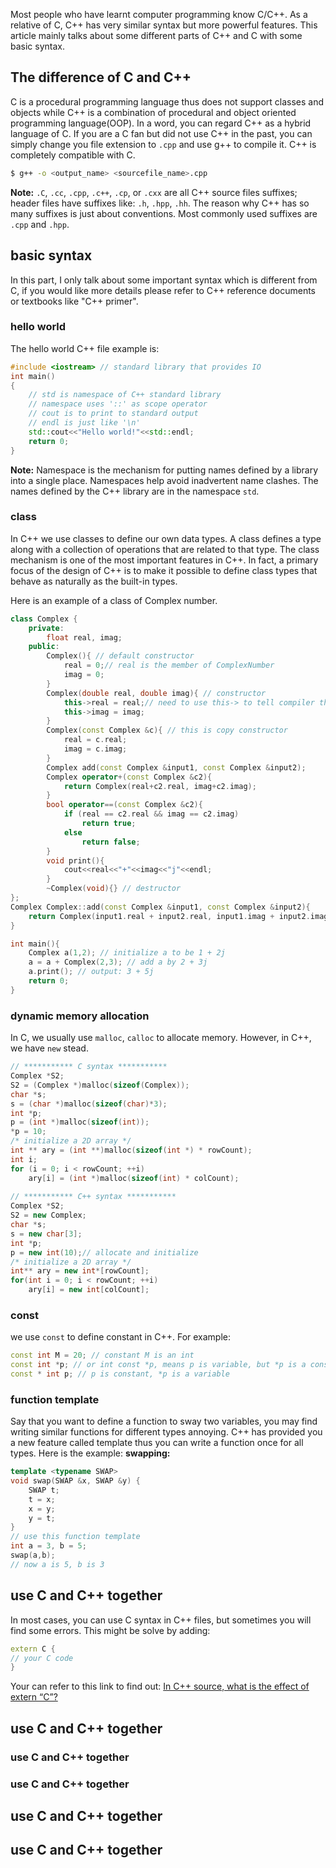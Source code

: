 Most people who have learnt computer programming know C/C++. As a relative of C, C++ has very similar syntax but more powerful features. This article mainly talks about some different parts of C++ and C with some basic syntax.
## The difference of C and C++
C is a procedural programming language thus does not support classes and objects while C++ is a combination of procedural and object oriented programming language(OOP). In a word, you can regard C++ as a hybrid language of C.
If you are a C fan but did not use C++ in the past, you can simply change you file extension to `.cpp` and use g++ to compile it. C++ is completely compatible with C.

```bash
$ g++ -o <output_name> <sourcefile_name>.cpp
```

**Note:** `.C`, `.cc`, `.cpp`, `.c++`, `.cp`, or `.cxx` are all C++ source files suffixes; header files have suffixes like: `.h`, `.hpp`, `.hh`. The reason why C++ has so many suffixes is just about conventions. Most commonly used suffixes are `.cpp` and `.hpp`.

## basic syntax
In this part, I only talk about some important syntax which is different from C, if you would like more details please refer to C++ reference documents or textbooks like "C++ primer".
### hello world
The hello world C++ file example is:

```cpp
#include <iostream> // standard library that provides IO
int main()
{
    // std is namespace of C++ standard library
    // namespace uses '::' as scope operator
    // cout is to print to standard output
    // endl is just like '\n'
    std::cout<<"Hello world!"<<std::endl;
    return 0;
}
```
**Note:** Namespace is the mechanism for putting names defined by a library into a single place. Namespaces help avoid inadvertent name clashes. The names defined by the C++ library are in the namespace `std`.

### class
In C++ we use classes to define our own data types. A class defines a type along with a collection of operations that are related to that type. The class mechanism is one of the most important features in C++. In fact, a primary focus of the design of C++ is to make it possible to define class types that behave as naturally as the built-in types.

Here is an example of a class of Complex number.

```cpp
class Complex {
    private:
        float real, imag;
    public:
        Complex(){ // default constructor
            real = 0;// real is the member of ComplexNumber
            imag = 0;
        }
        Complex(double real, double imag){ // constructor
            this->real = real;// need to use this-> to tell compiler that you mean the member "real" of this object
            this->imag = imag;
        }
        Complex(const Complex &c){ // this is copy constructor
            real = c.real;
            imag = c.imag;
        }
        Complex add(const Complex &input1, const Complex &input2);
        Complex operator+(const Complex &c2){
            return Complex(real+c2.real, imag+c2.imag);
        }
        bool operator==(const Complex &c2){
            if (real == c2.real && imag == c2.imag)
                return true;
            else
                return false;
        }
        void print(){
            cout<<real<<"+"<<imag<<"j"<<endl;
        }
        ~Complex(void){} // destructor
};
Complex Complex::add(const Complex &input1, const Complex &input2){
    return Complex(input1.real + input2.real, input1.imag + input2.imag);
}

int main(){
    Complex a(1,2); // initialize a to be 1 + 2j
    a = a + Complex(2,3); // add a by 2 + 3j
    a.print(); // output: 3 + 5j
    return 0;
}
```

### dynamic memory allocation
In C, we usually use `malloc`, `calloc` to allocate memory. However, in C++, we have `new` stead.

```cpp
// *********** C syntax ***********
Complex *S2;
S2 = (Complex *)malloc(sizeof(Complex));
char *s;
s = (char *)malloc(sizeof(char)*3);
int *p;
p = (int *)malloc(sizeof(int));
*p = 10;
/* initialize a 2D array */
int ** ary = (int **)malloc(sizeof(int *) * rowCount);
int i;
for (i = 0; i < rowCount; ++i)
    ary[i] = (int *)malloc(sizeof(int) * colCount);
    
// *********** C++ syntax ***********
Complex *S2;
S2 = new Complex;
char *s;
s = new char[3];
int *p;
p = new int(10);// allocate and initialize
/* initialize a 2D array */
int** ary = new int*[rowCount];
for(int i = 0; i < rowCount; ++i)
    ary[i] = new int[colCount];
```

### const
we use `const` to define constant in C++. For example:

```cpp
const int M = 20; // constant M is an int
const int *p; // or int const *p, means p is variable, but *p is a constant
const * int p; // p is constant, *p is a variable
```

### function template
Say that you want to define a function to sway two variables, you may find writing similar functions for different types annoying. C++ has provided you a new feature called template thus you can write a function once for all types. Here is the example:
**swapping:**

```cpp
template <typename SWAP> 
void swap(SWAP &x, SWAP &y) {
    SWAP t;
    t = x;
    x = y;
    y = t;}
// use this function template
int a = 3, b = 5;
swap(a,b);
// now a is 5, b is 3
```


## use C and C++ together
In most cases, you can use C syntax in C++ files, but sometimes you will find some errors. This might be solve by adding:

```cpp
extern C {
// your C code
}
```
Your can refer to this link to find out: [In C++ source, what is the effect of extern “C”?](http://stackoverflow.com/questions/1041866/in-c-source-what-is-the-effect-of-extern-c)

## use C and C++ together
### use C and C++ together

### use C and C++ together
## use C and C++ together
## use C and C++ together








